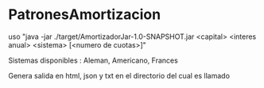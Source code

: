 # PatronesAmortizacion

uso "java -jar ./target/AmortizadorJar-1.0-SNAPSHOT.jar \<capital\> \<interes anual\> \<sistema\> \[\<numero de cuotas\>\]"

Sistemas disponibles : Aleman, Americano, Frances

Genera salida en html, json y txt en el directorio del cual es llamado

